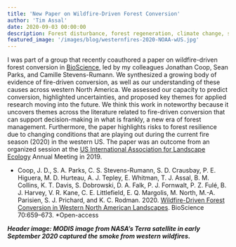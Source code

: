 ```yaml
---
title: 'New Paper on Wildfire-Driven Forest Conversion'
author: 'Tim Assal'
date: 2020-09-03 00:00:00
description: Forest disturbance, forest regeneration, climate change, science communication 
featured_image: '/images/blog/westernfires-2020-NOAA-wUS.jpg'
---
```


I was part of a group that recently coauthored a paper on wildfire-driven forest conversion in [BioScience](https://academic.oup.com/bioscience/article/70/8/659/5859066), led by my colleagues Jonathan Coop, Sean Parks, and Camille Stevens-Rumann. We synthesized a growing body of evidence of fire-driven conversion, as well as our understanding of these causes across western North America. We assessed our capacity to predict conversion, highlighted uncertainties, and proposed key themes for applied research moving into the future. We think this work in noteworthy because it uncovers themes across the literature related to fire-driven conversion that can support decision-making in what is frankly, a new era of forest management. Furthermore, the paper highlights risks to forest resilience due to changing conditions that are playing out during the current fire season (2020) in the western US. The paper was an outcome from an organized session at the [US International Association for Landscape Ecology](http://www.ialena.org/archives.html) Annual Meeting in 2019.

*  Coop, J. D., S. A. Parks, C. S. Stevens-Rumann, S. D. Crausbay, P. E. Higuera, M. D. Hurteau, A. J. Tepley, E. Whitman, T. J. Assal, B. M. Collins, K. T. Davis, S. Dobrowski, D. A. Falk, P. J. Fornwalt, P. Z. Fulé, B. J. Harvey, V. R. Kane, C. E. Littlefield, E. Q. Margolis, M. North, M.-A. Parisien, S. J. Prichard, and K. C. Rodman. 2020. [Wildfire-Driven Forest Conversion in Western North American Landscapes](https://academic.oup.com/bioscience/article/70/8/659/5859066). BioScience 70:659–673. *Open-access

***Header image: MODIS image from NASA’s Terra satellite in early September 2020 captured the smoke from western wildfires.***
